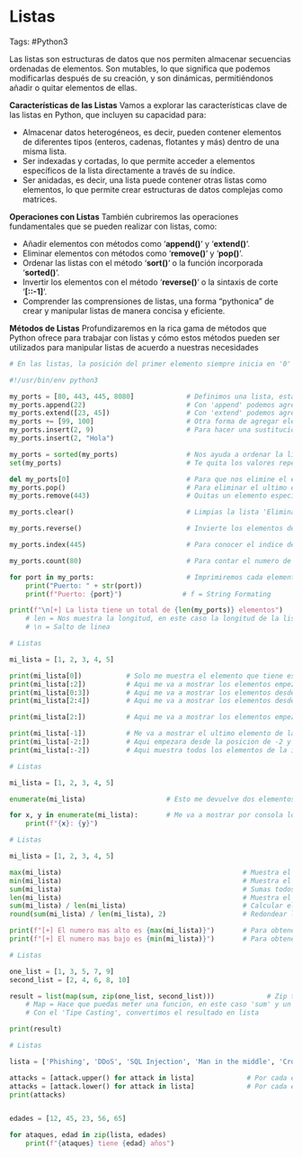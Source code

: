 # Listas 

Tags: #Python3 

Las listas son estructuras de datos que nos permiten almacenar secuencias ordenadas de elementos. Son mutables, lo que significa que podemos modificarlas después de su creación, y son dinámicas, permitiéndonos añadir o quitar elementos de ellas.

**Características de las Listas**
Vamos a explorar las características clave de las listas en Python, que incluyen su capacidad para:

- Almacenar datos heterogéneos, es decir, pueden contener elementos de diferentes tipos (enteros, cadenas, flotantes y más) dentro de una misma lista.
- Ser indexadas y cortadas, lo que permite acceder a elementos específicos de la lista directamente a través de su índice.
- Ser anidadas, es decir, una lista puede contener otras listas como elementos, lo que permite crear estructuras de datos complejas como matrices.

**Operaciones con Listas**
También cubriremos las operaciones fundamentales que se pueden realizar con listas, como:

- Añadir elementos con métodos como ‘**append()**‘ y ‘**extend()**‘.
- Eliminar elementos con métodos como ‘**remove()**‘ y ‘**pop()**‘.
- Ordenar las listas con el método ‘**sort()**‘ o la función incorporada ‘**sorted()**‘.
- Invertir los elementos con el método ‘**reverse()**‘ o la sintaxis de corte ‘**[::-1]**‘.
- Comprender las comprensiones de listas, una forma “pythonica” de crear y manipular listas de manera concisa y eficiente.

**Métodos de Listas**
Profundizaremos en la rica gama de métodos que Python ofrece para trabajar con listas y cómo estos métodos pueden ser utilizados para manipular listas de acuerdo a nuestras necesidades

```python
# En las listas, la posición del primer elemento siempre inicia en '0'  --> [0 1 2 3 4 5 ...]

#!/usr/bin/env python3

my_ports = [80, 443, 445, 8080]             # Definimos una lista, esta tambien puede ser una lista vacia
my_ports.append(22)                         # Con 'append' podemos agregar un valor a la lista, este valor es agregado al final
my_ports.extend([23, 45])                   # Con 'extend' podemos agregar varios valores a la vez a la lista
my_ports += [99, 100]                       # Otra forma de agregar elementos a la lista 
my_ports.insert(2, 9)                       # Para hacer una sustitucion de un valor en una posicion especifica (Posicion, Valor), Pd: No borras el valor anterior
my_ports.insert(2, "Hola")

my_ports = sorted(my_ports)                 # Nos ayuda a ordenar la lista 
set(my_ports)                               # Te quita los valores repetidos de la lista pero te la convierte en un 'set = {}'

del my_ports[0]                             # Para que nos elimine el elemento de la lista que en su posición es 0 (primer elemento)
my_ports.pop()                              # Para eliminar el ultimo elemento de la lista 
my_ports.remove(443)                        # Quitas un elemento especifico de la lista

my_ports.clear()                            # Limpias la lista 'Eliminas todos los elementos'

my_ports.reverse()                          # Invierte los elementos de la lista

my_ports.index(445)                         # Para conocer el indice de ese elemento (Posicion en la lista), 'si hay elementos repetidos, solo te muestra el primero'

my_ports.count(80)                          # Para contar el numero de veces que sale ese valor en la lista 

for port in my_ports:                       # Imprimiremos cada elemento de la lista
	print("Puerto: " + str(port))           
	print(f"Puerto: {port}")               # f = String Formating

print(f"\n[+] La lista tiene un total de {len(my_ports)} elementos")     
	# len = Nos muestra la longitud, en este caso la longitud de la lista 
	# \n = Salto de linea

```

```python
# Listas 

mi_lista = [1, 2, 3, 4, 5]

print(mi_lista[0])           # Solo me muestra el elemento que tiene esa posicion 
print(mi_lista[:2])          # Aqui me va a mostrar los elementos empezando de izquierda hasta la posicion 2 (-1)
print(mi_lista[0:3])         # Aqui me va a mostrar los elementos desde la posicion 0 hasta la 3 (-1)
print(mi_lista[2:4])         # Aqui me va a mostrar los elementos desde la posicion 2 hasta la 4 (-1)

print(mi_lista[2:])          # Aqui me va a mostrar los elementos empezando desde la posicion 2 hasta donde termina la lista

print(mi_lista[-1])          # Me va a mostrar el ultimo elemento de la lista ya que '-1' significa: Empezar desde el final 
print(mi_lista[-2:])         # Aqui empezara desde la posicion de -2 y terminara con todos los elementos de la derecha 
print(mi_lista[:-2])         # Aqui muestra todos los elementos de la izquierda y termina en la posicion -2, pero ese elemento (-2) no se cuenta
```

```python
# Listas 

mi_lista = [1, 2, 3, 4, 5]

enumerate(mi_lista)                    # Esto me devuelve dos elementos (indices y los valores de la lista) 

for x, y in enumerate(mi_lista):       # Me va a mostrar por consola los indice y valores de la lista (x = indices, y = valores)
	print(f"{x}: {y}")
```

```python 
# Listas 

mi_lista = [1, 2, 3, 4, 5]

max(mi_lista)                                             # Muestra el valor maximo de la lista
min(mi_lista)                                             # Muestra el valor minimo de la lista 
sum(mi_lista)                                             # Sumas todos los valores de la lista
len(mi_lista)                                             # Muestra el total de elementos en la lista 
sum(mi_lista) / len(mi_lista)                             # Calcular el promedio 
round(sum(mi_lista) / len(mi_lista), 2)                   # Redondear los decimales en este caso a 'dos' elementos 

print(f"[+] El numero mas alto es {max(mi_lista)}")       # Para obtener el valor mas alto de la lista  
print(f"[+] El numero mas bajo es {min(mi_lista)}")       # Para obtener el valor mas bajo de la lista
```

```python 
# Listas 

one_list = [1, 3, 5, 7, 9]
second_list = [2, 4, 6, 8, 10]

result = list(map(sum, zip(one_list, second_list)))             # Zip te junta los valores en tuplas, ejemplo: (1, 2), (3, 4)
	# Map = Hace que puedas meter una funcion, en este caso 'sum' y un iterable para funcionar 
	# Con el 'Tipe Casting', convertimos el resultado en lista 

print(result)
```

```python 
# Listas 

lista = ['Phishing', 'DDoS', 'SQL Injection', 'Man in the middle', 'Cross-side Scripting']

attacks = [attack.upper() for attack in lista]             # Por cada elemento de la lista, le haremos un Upper (Lo convertiremos a mayusculas)
attacks = [attack.lower() for attack in lista]             # Por cada elemento de la lista, le haremos un Lower (Lo convertiremos a minusculas)
print(attacks)


edades = [12, 45, 23, 56, 65]

for ataques, edad in zip(lista, edades)
	print(f"{ataques} tiene {edad} años")
```